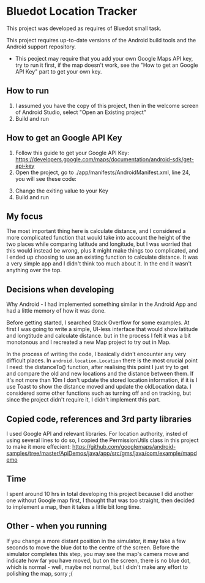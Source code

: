 # Bluedot Location Tracker

This project was developed as requires of Bluedot small task.

This project requires up-to-date versions of the Android build tools and the Android support repository.
* This peoject may require that you add your own Google Maps API key, try to run it first, if the map doesn't work, see the "How to get an Google API Key" part to get your own key.

## How to run

1. I assumed you have the copy of this project, then in the welcome screen of Android Studio, select "Open an Existing project"
2. Build and run

## How to get an Google API Key

1. Follow this guide to get your Google API Key: https://developers.google.com/maps/documentation/android-sdk/get-api-key
2. Open the project, go to ./app/manifests/AndroidManifest.xml, line 24, you will see these code:


<meta-data
            android:name="com.google.android.geo.API_KEY"
            android:value="AIzaSyDtJZLIO9bMzd1gQ9EZTEjINI_dJTn1sOA" />
            
3. Change the exiting value to your Key
4. Build and run

## My focus

The most important thing here is calculate distance, and I considered a more complicated function that would take into account the height of the two places while comparing latitude and longitude, but I was worried that this would instead be wrong, plus it might make things too complicated, and I ended up choosing to use an existing function to calculate distance.
It was a very simple app and I didn't think too much about it. In the end it wasn't anything over the top.

## Decisions when developing

Why Android - I had implemented something similar in the Android App and had a little memory of how it was done.

Before getting started, I searched Stack Overflow for some examples.
At first I was going to write a simple, UI-less interface that would show latitude and longtitude and calculate distance. but in the process I felt it was a bit monotonous and I recreated a new Map project to try out in Map.

In the process of writing the code, I basically didn't encounter any very difficult places. In `android.location.Location` there is the most crucial point I need: the distanceTo() function, after realising this point I just try to get and compare the old and new locations and the distance between them. If it's not more than 10m I don't update the stored location information, if it is I use Toast to show the distance moved and update the oldLocation data.
I considered some other functions such as turning off and on tracking, but since the project didn't require it, I didn't implement this part.

## Copied code, references and 3rd party libraries

I used Google API and relevant libraries.
For location authority, insted of using several lines to do so, I copied the PermissionUtils class in this project to make it more effecient: https://github.com/googlemaps/android-samples/tree/master/ApiDemos/java/app/src/gms/java/com/example/mapdemo

## Time
I spent around 10 hrs in total developing this project because I did another one without Google map first, I thought that was too straight, then decided to implement a map, then it takes a little bit long time.

## Other - when you running

If you change a more distant position in the simulator, it may take a few seconds to move the blue dot to the centre of the screen. Before the simulator completes this step, you may see the map's camera move and indicate how far you have moved, but on the screen, there is no blue dot, which is normal - well, maybe not normal, but I didn't make any effort to polishing the map, sorry ;(
